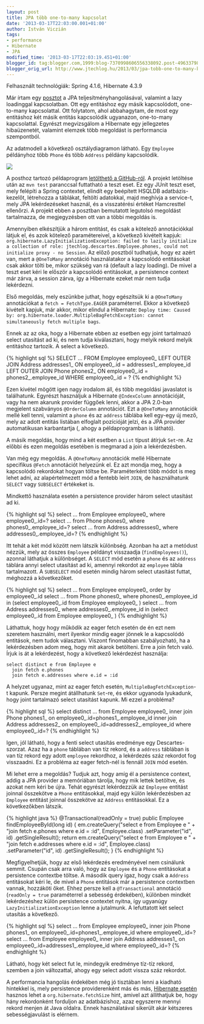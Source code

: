 ```yaml
---
layout: post
title: JPA több one-to-many kapcsolat
date: '2013-03-17T22:03:00.001+01:00'
author: István Viczián
tags:
- performance
- Hibernate
- JPA
modified_time: '2013-03-17T22:03:19.451+01:00'
blogger_id: tag:blogger.com,1999:blog-7370998606556338092.post-4963379818802072423
blogger_orig_url: http://www.jtechlog.hu/2013/03/jpa-tobb-one-to-many-kapcsolat.html
---
```


Felhasznált technológiák: Spring 4.1.6, Hibernate 4.3.9

Már írtam egy [posztot](/2012/04/22/jpa-lazy-loading.html) a JPA
teljesítményhangolásával, valamint a lazy loadinggal kapcsolatban. Ott
egy entitáshoz egy másik kapcsolódott, one-to-many kapcsolattal. Ott
folytatom, ahol abbahagytam, de most egy entitáshoz két másik entitás
kapcsolódik ugyanazon, one-to-many kapcsolattal. Egyrészt megvizsgálom a
Hibernate egy jellegzetes hibaüzenetét, valamint elemzek több megoldást
is performancia szempontból.

Az adatmodell a következő osztálydiagramon látható. Egy `Employee`
példányhoz több `Phone` és több `Address` példány kapcsolódik.

[![](http://yuml.me/d2a0e90e)](http://yuml.me/d2a0e90e)

A posthoz tartozó példaprogram [letölthető a
GitHub-ról](https://github.com/vicziani/jtechlog-jpa-descartes). A
projekt letöltése után az `mvn test` paranccsal futtatható a teszt eset.
Ez egy JUnit teszt eset, mely felépíti a Spring contextet, elindít egy
beépített HSQLDB adatbázis-kezelőt, létrehozza a táblákat, feltölti
adatokkal, majd meghívja a service-t, mely JPA lekérdezéseket használ,
és a visszatérési értéket Hamcresttel ellenőrzi. A projekt ebben a
posztban bemutatott legutolsó megoldást tartalmazza, de megjegyzésben
ott van a többi megoldás is.

Amennyiben elkészítjük a három entitást, és csak a kötelező
annotációkkal látjuk el, és azok kötelező paramétereivel, a következő
kivételt kapjuk:
`org.hibernate.LazyInitializationException: failed to lazily initialize a collection of role: jtechlog.descartes.Employee.phones, could not initialize proxy - no Session`.
Az előző posztból tudhatjuk, hogy ez azért van, mert a `@OneToMany`
annotáció használatakor a kapcsolódó entitásokat csak akkor tölti be,
mikor szükség van rá (default a lazy loading). De mivel a teszt eset
kéri le először a kapcsolódó entitásokat, a persistence context már
zárva, a session zárva, így a Hibernate ezeket már nem tudja lekérdezni.

Első megoldás, mely eszünkbe juthat, hogy egészítsük ki a `@OneToMany`
annotációkat a `fetch = FetchType.EAGER` paraméterrel. Ekkor a következő
kivételt kapjuk, már akkor, mikor elindul a Hibernate:
`Deploy time: Caused by: org.hibernate.loader.MultipleBagFetchException: cannot simultaneously fetch multiple bags`.

Ennek az az oka, hogy a Hibernate ebben az esetben egy joint tartalmazó
select utasítást ad ki, és nem tudja kiválasztani, hogy melyik rekord
melyik entitáshoz tartozik. A select a következő.

{% highlight sql %}
SELECT ...
FROM Employee employee0_
LEFT OUTER JOIN Address addresses1_ 
  ON employee0_.id = addresses1_.employee_id
LEFT OUTER JOIN Phone phones2_ 
  ON employee0_.id = phones2_.employee_id
WHERE employee0_.id = ?
{% endhighlight %}

Ezen kivétel mögött igen nagy irodalom áll, és több megoldási javaslatot
is találhatunk. Egyrészt használjuk a Hibernate `@IndexColumn`
annotációját, vagy ha nem akarunk provider függőek lenni, akkor a JPA
2.0-ban megjelent szabványos `@OrderColumn` annotációt. Ezt a `@OneToMany`
annotációk mellé kell tenni, valamint a `phone` és az `address` táblába kell
egy-egy új mező, mely az adott entitás listában elfoglalt pozícióját
jelzi, és a JPA provider automatikusan karbantartja (, ahogy a
példaprogramban is látható).

A másik megoldás, hogy mind a két esetben a `List` típust átírjuk
`Set`-re. Az előbbi és ezen megoldás esetében is megmarad a join a
lekérdezésben.

Van még egy megoldás. A `@OneToMany` annotációk mellé Hibernate specifikus
`@Fetch` annotációt helyezünk el. Ez azt mondja meg, hogy a kapcsolódó
rekordokat hogyan töltse be. Paraméterként több módot is meg lehet adni,
az alapértelmezett mód a fentebb leírt `JOIN`, de használhatunk `SELECT`
vagy `SUBSELECT` értékeket is.

Mindkettő használata esetén a persistence provider három select
utasítást ad ki.

{% highlight sql %}
select ... from Employee employee0_ where employee0_.id=?
select ... from Phone phones0_ where phones0_.employee_id=?
select ... from Address addresses0_ where addresses0_.employee_id=?
{% endhighlight %}

Itt tehát a két mód között nem látszik különbség. Azonban ha azt a
metódust nézzük, mely az összes `Employee` példányt visszaadja
(`findEmployees()`), azonnal láthatjuk a különbséget. A `SELECT` mód esetén
a `phone` és az `address` táblára annyi select utasítást ad ki, amennyi
rekordot az `employee` tábla tartalmazott. A `SUBSELECT` mód esetén mindig
három select utasítást futtat, méghozzá a következőket.

{% highlight sql %}
select ... from Employee employee0_ order by employee0_.id
select ... from Phone phones0_ 
  where phones0_.employee_id 
    in (select employee0_.id from Employee employee0_ )
select ... from Address addresses0_ 
  where addresses0_.employee_id 
    in (select employee0_.id from Employee employee0_ )
{% endhighlight %}

Láthattuk, hogy hogy működik az eager fetch esetén de én ezt nem
szeretem használni, mert ilyenkor mindig eager jönnek le a kapcsolódó
entitások, nem tudok választani. Viszont finomabban szabályozható, ha a
lekérdezésben adom meg, hogy mit akarok betölteni. Erre a join fetch
való. Írjuk is át a lekérdezést, hogy a következő lekérdezést használja:

	select distinct e from Employee e 
	  join fetch e.phones 
	  join fetch e.addresses where e.id = :id


A helyzet ugyanaz, mint az eager fetch esetén,
`MultipleBagFetchException`-t kapunk. Persze megint átállhatunk `Set`-re,
és ekkor ugyanoda lyukadunk, hogy joint tartalmazó select utasítást
kapunk. Mi ezzel a probléma?

{% highlight sql %}
select distinct ... from Employee employee0_ 
  inner join Phone phones1_ 
    on employee0_.id=phones1_.employee_id 
  inner join Address addresses2_ 
    on employee0_.id=addresses2_.employee_id 
  where employee0_.id=?
{% endhighlight %}

Igen, jól látható, hogy a fenti select utasítás eredménye egy
Descartes-szorzat. Azaz ha a `phone` táblában van tíz rekord, és a `address`
táblában is van tíz rekord egy adott `employee` rekordhoz, a lekérdezés
száz rekordot fog visszaadni. Ez a probléma az eager fetch-nél is
fennáll `JOIN` mód esetén.

Mi lehet erre a megoldás? Tudjuk azt, hogy amíg él a persistence
context, addig a JPA provider a memóriában tárolja, hogy mik lettek
betöltve, és azokat nem kéri be újra. Tehát egyrészt lekérdezzük az
`Employee` entitást joinnal összekötve a `Phone` entitásokkal, majd egy
külön lekérdezésben az `Employee` entitást joinnal összekötve az `Address`
entitásokkal. Ez a következőkben látszik.

{% highlight java %}
@Transactional(readOnly = true)
public Employee findEmployeeById(long id) {
    em.createQuery("select e from Employee e " +
      "join fetch e.phones where e.id = :id", Employee.class)
        .setParameter("id", id)
        .getSingleResult();
    return em.createQuery("select e from Employee e " +
      "join fetch e.addresses where e.id = :id", Employee.class)
        .setParameter("id", id)
        .getSingleResult();
    }
{% endhighlight %}

Megfigyelhetjük, hogy az első lekérdezés eredményével nem csinálunk
semmit. Csupán csak arra való, hogy az `Employee` és a `Phone` entitásokat a
persistence contextbe töltse. A második query igaz, hogy csak a `Address`
entitásokat kéri le, de mivel a `Phone` entitások már a persistence
contextben vannak, hozzáköti őket. Ehhez persze kell a `@Transactional`
annotáció (`readOnly = true` paraméterrel a sebesség érdekében),
különben mindkét lekérdezéshez külön persistence contextet nyitna, így
ugyanúgy `LazyInitializationException` lenne a jutalmunk. A lefuttatott
két select utasítás a következő.

{% highlight sql %}
select ... from Employee employee0_ 
  inner join Phone phones1_ 
    on employee0_.id=phones1_.employee_id where employee0_.id=?
select ... from Employee employee0_ 
  inner join Address addresses1_ 
    on employee0_.id=addresses1_.employee_id where employee0_.id=?
{% endhighlight %}

Látható, hogy két select fut le, mindegyik eredménye tíz-tíz rekord,
szemben a join változattal, ahogy egy select adott vissza száz rekordot.

A performancia hangolás érdekében még jó tisztában lenni a kiadható
hintekkel is, mely persistence providerenként más és más, [Hibernate
esetén](http://docs.jboss.org/hibernate/stable/entitymanager/reference/en/html/objectstate.html#d0e1215)
hasznos lehet a `org.hibernate.fetchSize` hint, amivel azt állíthatjuk
be, hogy hány rekordonként forduljon az adatbázishoz, azaz egyszerre
mennyi rekord menjen át Java oldalra. Ennek használatával sikerült akár
kétszeres sebességjavulást is elérnem.
